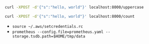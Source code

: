 

```bash
curl -XPOST -d'{"s":"hello, world"}' localhost:8000/uppercase
```

```bash
curl -XPOST -d'{"s":"hello, world"}' localhost:8000/count
```

- `source ~/.aws/setcredentials.rc`
- `prometheus --config.file=prometheus.yaml --storage.tsdb.path=$HOME/tmp/data`